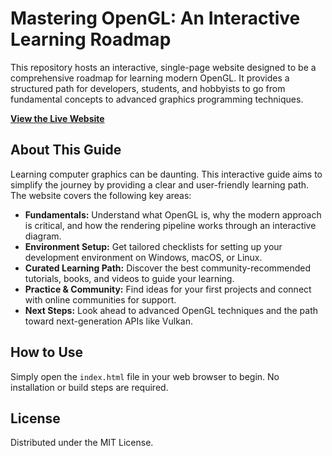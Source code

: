 # Mastering OpenGL: An Interactive Learning Roadmap

This repository hosts an interactive, single-page website designed to be a comprehensive roadmap for learning modern OpenGL. It provides a structured path for developers, students, and hobbyists to go from fundamental concepts to advanced graphics programming techniques.

**[View the Live Website](https://mahir-mahtab.github.io/Learn-Opengl/)**

## About This Guide

Learning computer graphics can be daunting. This interactive guide aims to simplify the journey by providing a clear and user-friendly learning path. The website covers the following key areas:

*   **Fundamentals:** Understand what OpenGL is, why the modern approach is critical, and how the rendering pipeline works through an interactive diagram.
*   **Environment Setup:** Get tailored checklists for setting up your development environment on Windows, macOS, or Linux.
*   **Curated Learning Path:** Discover the best community-recommended tutorials, books, and videos to guide your learning.
*   **Practice & Community:** Find ideas for your first projects and connect with online communities for support.
*   **Next Steps:** Look ahead to advanced OpenGL techniques and the path toward next-generation APIs like Vulkan.

## How to Use

Simply open the `index.html` file in your web browser to begin. No installation or build steps are required.

## License

Distributed under the MIT License.
